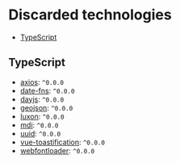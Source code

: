 # Discarded technologies

- [TypeScript](#typescript)

## TypeScript

* [axios](https://www.npmjs.com/package/axios): `^0.0.0`
* [date-fns](https://www.npmjs.com/package/date-fns): `^0.0.0`
* [dayjs](https://www.npmjs.com/package/dayjs): `^0.0.0`
* [geojson](https://www.npmjs.com/package/geojson): `^0.0.0`
* [luxon](https://www.npmjs.com/package/luxon): `^0.0.0`
* [mdi](https://www.npmjs.com/package/mdi): `^0.0.0`
* [uuid](https://www.npmjs.com/package/uuid): `^0.0.0`
* [vue-toastification](https://www.npmjs.com/package/vue-toastification): `^0.0.0`
* [webfontloader](https://www.npmjs.com/package/webfontloader): `^0.0.0`

<!-- Entomology manager
    "html2canvas": "^1.4.1",
    "pdfmake": "^0.2.7",
-->

<!-- Vessel tracker
    "leaflet-editable": "^1.2.0",
-->

